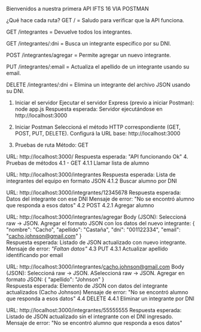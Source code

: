 Bienvenidos a nuestra primera API
IFTS 16
VIA POSTMAN

¿Qué hace cada ruta?
GET / = Saludo para verificar que la API funciona.

GET /integrantes = Devuelve todos los integrantes.

GET /integrantes/:dni = Busca un integrante específico por su DNI.

POST /integrantes/agregar = Permite agregar un nuevo integrante.

PUT /integrantes/:email = Actualiza el apellido de un integrante usando su email.

DELETE /integrantes/:dni = Elimina un integrante del archivo JSON usando su DNI.

1. Iniciar el servidor
Ejecutar el servidor Express (previo a iniciar Postman): node app.js Respuesta esperada: Servidor ejecutándose en http://localhost:3000

2. Iniciar Postman
Seleccioná el método HTTP correspondiente (GET, POST, PUT, DELETE). Configurá la URL base: http://localhost:3000

3. Pruebas de ruta
Método: GET

URL: http://localhost:3000/ Respuesta esperada: "API funcionando Ok"
4. Pruebas de métodos
4.1 - GET
4.1.1 Llamar lista de alumno

URL: http://localhost:3000/integrantes
Respuesta esperada: Lista de integrantes del equipo en formato JSON
4.1.2 Buscar alumno por DNI

URL: http://localhost:3000/integrantes/12345678
Respuesta esperada: Datos del integrante con ese DNI
Mensaje de error: "No se encontró alumno que responda a esos datos"
4.2 POST
4.2.1 Agregar alumno

URL: http://localhost:3000/integrantes/agregar
Body (JSON): Seleccioná raw → JSON. Agregar el formato JSON con los datos del nuevo integrante:
    {
    "nombre": "Cacho",
    "apellido": "Castaña",
    "dni": "001122334",
    "email": "cacho.johnson@gmail.com"
    }     
Respuesta esperada: Listado de JSON actualizado con nuevo integrante.
Mensaje de error: *"Faltan datos"*
4.3 PUT
4.3.1 Actualizar apellido identificando por email

URL: http://localhost:3000/integrantes/cacho.johnson@gmail.com
Body (JSON): Seleccioná raw → JSON. ASeleccioná raw → JSON. Agregar en formato JSON:
    {
    "apellido": "Johnson"
    }   
Respuesta esperada: Elemento de JSON con datos del integrante actualizados (Cacho Johnson)
Mensaje de error: "No se encontró alumno que responda a esos datos"
4.4 DELETE
4.4.1 Eliminar un integrante por DNI

URL: http://localhost:3000/integrantes/55555555
Respuesta esperada: Listado de JSON actualizado sin el integrante con el DNI ingresado.
Mensaje de error: "No se encontró alumno que responda a esos datos"
